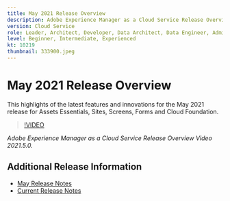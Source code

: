 ```yaml
---
title: May 2021 Release Overview
description: Adobe Experience Manager as a Cloud Service Release Overview Video 2021.5.0.
version: Cloud Service
role: Leader, Architect, Developer, Data Architect, Data Engineer, Admin, User
level: Beginner, Intermediate, Experienced
kt: 10219
thumbnail: 333900.jpeg
---
```


# May 2021 Release Overview

This highlights of the latest features and innovations for the May 2021 release for Assets Essentials, Sites, Screens, Forms and Cloud Foundation.

>[!VIDEO](https://video.tv.adobe.com/v/333900/?quality=12&learn=on)

*Adobe Experience Manager as a Cloud Service Release Overview Video 2021.5.0.*

## Additional Release Information

* [May Release Notes](https://experienceleague.adobe.com/docs/experience-manager-cloud-service/content/release-notes/release-notes/2021/release-notes-2021-5-0.html?lang=en)
* [Current Release Notes](https://experienceleague.adobe.com/docs/experience-manager-cloud-service/content/release-notes/home.html)
